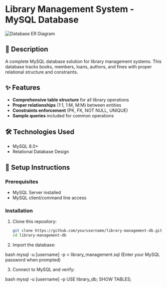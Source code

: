 # Library Management System - MySQL Database

![Database ER Diagram](ERD.png)

## 📖 Description
A complete MySQL database solution for library management systems. This database tracks books, members, loans, authors, and fines with proper relational structure and constraints.

## ✨ Features
- **Comprehensive table structure** for all library operations
- **Proper relationships** (1:1, 1:M, M:M) between entities
- **Constraints enforcement** (PK, FK, NOT NULL, UNIQUE)
- **Sample queries** included for common operations

## 🛠️ Technologies Used
- MySQL 8.0+
- Relational Database Design

## 🚀 Setup Instructions

### Prerequisites
- MySQL Server installed
- MySQL client/command line access

### Installation
1. Clone this repository:
   ```bash
   git clone https://github.com/yourusername/library-management-db.git
   cd library-management-db

2. Import the database:

bash
mysql -u [username] -p < library_management.sql
(Enter your MySQL password when prompted)

3. Connect to MySQL and verify:

bash
mysql -u [username] -p
USE library_db;
SHOW TABLES;